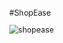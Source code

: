 #ShopEase

![shopease](https://github.com/noelmaby/MiniProject-ShopEase/assets/108945793/3ae8c3fc-da1b-4b7c-a586-fb7714177450)
